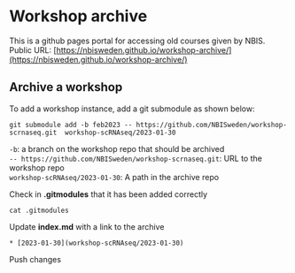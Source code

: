 # Workshop archive

This is a github pages portal for accessing old courses given by NBIS.
Public URL: [https://nbisweden.github.io/workshop-archive/](https://nbisweden.github.io/workshop-archive/)

## Archive a workshop

To add a workshop instance, add a git submodule as shown below:

```
git submodule add -b feb2023 -- https://github.com/NBISweden/workshop-scrnaseq.git  workshop-scRNAseq/2023-01-30
```

`-b`: a branch on the workshop repo that should be archived  
`-- https://github.com/NBISweden/workshop-scrnaseq.git`: URL to the workshop repo  
`workshop-scRNAseq/2023-01-30`: A path in the archive repo 

Check in **.gitmodules** that it has been added correctly  

`cat .gitmodules`

Update **index.md** with a link to the archive

`* [2023-01-30](workshop-scRNAseq/2023-01-30)`

Push changes
